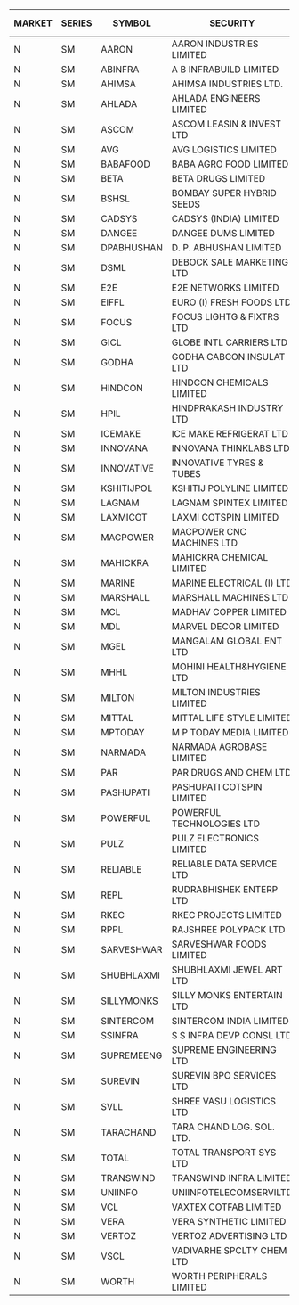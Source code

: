 


| MARKET | SERIES | SYMBOL | SECURITY | PREV CL PR | OPEN PRICE | HIGH PRICE | LOW PRICE | CLOSE PRICE | NET TRDVAL | NET TRDQTY | CORP IND | HI 52 WK | LO 52 WK |
| ----- | ----- | ----- | ----- | ----- | ----- | ----- | ----- | ----- | ----- | ----- | ----- | ----- | ----- |
| N | SM | AARON | AARON INDUSTRIES LIMITED | 42.10 | 41.00 | 41.00 | 41.00 | 41.00 | 135300.00 | 3300 |  | 53.50 | 39.00 |
| N | SM | ABINFRA | A B INFRABUILD LIMITED | 10.50 | 10.00 | 10.00 | 10.00 | 10.00 | 40000.00 | 4000 |  | 26.70 | 9.60 |
| N | SM | AHIMSA | AHIMSA INDUSTRIES LTD. | 25.00 | 25.00 | 25.00 | 25.00 | 25.00 | 600000.00 | 24000 |  | 31.80 | 25.00 |
| N | SM | AHLADA | AHLADA ENGINEERS LIMITED | 43.70 | 43.85 | 43.85 | 42.00 | 42.00 | 85850.00 | 2000 |  | 93.20 | 36.30 |
| N | SM | ASCOM | ASCOM LEASIN & INVEST LTD | 34.75 | 34.65 | 34.75 | 34.65 | 34.75 | 555600.00 | 16000 |  | 34.75 | 30.00 |
| N | SM | AVG | AVG LOGISTICS LIMITED | 36.00 | 38.00 | 38.00 | 32.40 | 32.40 | 907680.00 | 25200 |  | 108.00 | 32.40 |
| N | SM | BABAFOOD | BABA AGRO FOOD LIMITED | 66.00 | 70.00 | 70.00 | 70.00 | 70.00 | 420000.00 | 6000 |  | 70.00 | 51.40 |
| N | SM | BETA | BETA DRUGS LIMITED | 51.95 | 45.90 | 45.90 | 42.35 | 44.95 | 212960.00 | 4800 |  | 124.00 | 42.35 |
| N | SM | BSHSL | BOMBAY SUPER HYBRID SEEDS | 110.00 | 104.15 | 104.15 | 104.15 | 104.15 | 124980.00 | 1200 |  | 136.00 | 98.20 |
| N | SM | CADSYS | CADSYS (INDIA) LIMITED | 17.00 | 16.15 | 17.85 | 16.15 | 17.85 | 171700.00 | 10000 |  | 63.45 | 15.50 |
| N | SM | DANGEE | DANGEE DUMS LIMITED | 115.55 | 115.00 | 115.00 | 115.00 | 115.00 | 92000.00 | 800 |  | 210.20 | 112.55 |
| N | SM | DPABHUSHAN | D. P. ABHUSHAN LIMITED | 57.75 | 54.00 | 54.00 | 52.00 | 52.05 | 632400.00 | 12000 |  | 74.25 | 37.50 |
| N | SM | DSML | DEBOCK SALE MARKETING LTD | 5.65 | 5.40 | 5.40 | 5.40 | 5.40 | 32400.00 | 6000 |  | 11.40 | 3.55 |
| N | SM | E2E | E2E NETWORKS LIMITED | 13.60 | 13.50 | 13.60 | 13.50 | 13.60 | 299000.00 | 22000 |  | 52.00 | 13.50 |
| N | SM | EIFFL | EURO (I) FRESH FOODS LTD | 81.05 | 80.00 | 81.00 | 79.25 | 79.70 | 639720.00 | 8000 |  | 131.00 | 78.00 |
| N | SM | FOCUS | FOCUS LIGHTG & FIXTRS LTD | 24.95 | 24.95 | 24.95 | 23.75 | 23.75 | 146100.00 | 6000 |  | 173.60 | 23.75 |
| N | SM | GICL | GLOBE INTL CARRIERS LTD | 22.05 | 21.50 | 21.50 | 21.50 | 21.50 | 774000.00 | 36000 |  | 24.90 | 14.20 |
| N | SM | GODHA | GODHA CABCON INSULAT LTD | 17.75 | 18.60 | 18.60 | 18.60 | 18.60 | 74400.00 | 4000 |  | 28.00 | 10.95 |
| N | SM | HINDCON | HINDCON CHEMICALS LIMITED | 9.05 | 10.05 | 10.15 | 10.05 | 10.05 | 362200.00 | 36000 |  | 25.50 | 9.05 |
| N | SM | HPIL | HINDPRAKASH INDUSTRY LTD | 41.00 | 40.90 | 40.90 | 40.90 | 40.90 | 490800.00 | 12000 |  | 41.50 | 40.90 |
| N | SM | ICEMAKE | ICE MAKE REFRIGERAT LTD | 28.40 | 28.65 | 30.00 | 25.65 | 26.00 | 606400.00 | 22000 |  | 89.75 | 25.65 |
| N | SM | INNOVANA | INNOVANA THINKLABS LTD. | 86.95 | 82.65 | 82.65 | 82.65 | 82.65 | 165300.00 | 2000 |  | 416.00 | 82.65 |
| N | SM | INNOVATIVE | INNOVATIVE TYRES & TUBES | 6.00 | 5.50 | 6.00 | 5.50 | 5.50 | 51000.00 | 9000 |  | 25.95 | 5.40 |
| N | SM | KSHITIJPOL | KSHITIJ POLYLINE LIMITED | 25.80 | 21.50 | 28.00 | 21.50 | 28.00 | 198000.00 | 8000 |  | 37.50 | 19.20 |
| N | SM | LAGNAM | LAGNAM SPINTEX LIMITED | 7.70 | 7.40 | 7.40 | 7.40 | 7.40 | 22200.00 | 3000 |  | 16.00 | 7.40 |
| N | SM | LAXMICOT | LAXMI COTSPIN LIMITED | 7.25 | 7.50 | 7.50 | 7.50 | 7.50 | 45000.00 | 6000 |  | 14.80 | 5.80 |
| N | SM | MACPOWER | MACPOWER CNC MACHINES LTD | 38.50 | 36.60 | 36.60 | 36.60 | 36.60 | 36600.00 | 1000 |  | 164.20 | 36.60 |
| N | SM | MAHICKRA | MAHICKRA CHEMICAL LIMITED | 79.65 | 73.20 | 73.20 | 70.25 | 70.25 | 644100.00 | 9000 |  | 93.50 | 41.60 |
| N | SM | MARINE | MARINE ELECTRICAL (I) LTD | 91.00 | 88.50 | 89.00 | 88.00 | 88.70 | 15385500.00 | 174000 |  | 123.00 | 78.00 |
| N | SM | MARSHALL | MARSHALL MACHINES LTD | 9.50 | 9.50 | 9.50 | 9.50 | 9.50 | 28500.00 | 3000 |  | 29.00 | 9.10 |
| N | SM | MCL | MADHAV COPPER LIMITED | 74.00 | 69.10 | 69.95 | 59.20 | 60.75 | 2768820.00 | 44400 |  | 348.00 | 59.20 |
| N | SM | MDL | MARVEL DECOR LIMITED | 25.00 | 23.75 | 23.75 | 23.75 | 23.75 | 47500.00 | 2000 |  | 36.10 | 13.90 |
| N | SM | MGEL | MANGALAM GLOBAL ENT LTD | 54.00 | 53.75 | 53.75 | 53.75 | 53.75 | 107500.00 | 2000 |  | 58.30 | 51.05 |
| N | SM | MHHL | MOHINI HEALTH&HYGIENE LTD | 12.50 | 11.90 | 11.90 | 11.90 | 11.90 | 107100.00 | 9000 |  | 35.90 | 11.90 |
| N | SM | MILTON | MILTON INDUSTRIES LIMITED | 8.95 | 8.55 | 8.55 | 8.55 | 8.55 | 37620.00 | 4400 |  | 15.25 | 8.55 |
| N | SM | MITTAL | MITTAL LIFE STYLE LIMITED | 94.90 | 90.20 | 90.20 | 90.20 | 90.20 | 112750.00 | 1250 |  | 167.00 | 76.35 |
| N | SM | MPTODAY | M P TODAY MEDIA LIMITED | 16.30 | 15.50 | 15.50 | 15.50 | 15.50 | 62000.00 | 4000 |  | 42.90 | 15.50 |
| N | SM | NARMADA | NARMADA AGROBASE LIMITED | 13.00 | 12.35 | 12.35 | 12.35 | 12.35 | 88920.00 | 7200 |  | 28.70 | 12.35 |
| N | SM | PAR | PAR DRUGS AND CHEM LTD | 36.00 | 33.40 | 33.40 | 30.40 | 30.90 | 968000.00 | 30000 |  | 56.00 | 30.40 |
| N | SM | PASHUPATI | PASHUPATI COTSPIN LIMITED | 47.40 | 54.50 | 54.50 | 40.00 | 41.00 | 1084000.00 | 24000 |  | 75.00 | 40.00 |
| N | SM | POWERFUL | POWERFUL TECHNOLOGIES LTD | 7.35 | 7.70 | 7.70 | 7.70 | 7.70 | 415800.00 | 54000 |  | 18.25 | 3.45 |
| N | SM | PULZ | PULZ ELECTRONICS LIMITED | 14.00 | 11.20 | 11.20 | 11.20 | 11.20 | 89600.00 | 8000 |  | 46.50 | 11.20 |
| N | SM | RELIABLE | RELIABLE DATA SERVICE LTD | 31.40 | 29.85 | 29.85 | 29.85 | 29.85 | 71640.00 | 2400 |  | 55.00 | 23.80 |
| N | SM | REPL | RUDRABHISHEK ENTERP LTD | 30.50 | 30.00 | 30.00 | 30.00 | 30.00 | 270000.00 | 9000 |  | 42.20 | 20.60 |
| N | SM | RKEC | RKEC PROJECTS LIMITED | 32.70 | 26.25 | 32.95 | 26.20 | 26.20 | 1201550.00 | 45000 |  | 68.00 | 26.20 |
| N | SM | RPPL | RAJSHREE POLYPACK LTD | 73.05 | 71.00 | 71.00 | 67.00 | 67.00 | 138000.00 | 2000 |  | 118.00 | 67.00 |
| N | SM | SARVESHWAR | SARVESHWAR FOODS LIMITED | 10.20 | 9.80 | 9.80 | 9.70 | 9.70 | 46720.00 | 4800 |  | 43.85 | 9.70 |
| N | SM | SHUBHLAXMI | SHUBHLAXMI JEWEL ART LTD | 26.50 | 23.85 | 25.00 | 23.85 | 25.00 | 386350.00 | 16000 |  | 209.50 | 23.85 |
| N | SM | SILLYMONKS | SILLY MONKS ENTERTAIN LTD | 25.50 | 22.95 | 22.95 | 22.95 | 22.95 | 181764.00 | 7920 |  | 89.95 | 22.00 |
| N | SM | SINTERCOM | SINTERCOM INDIA LIMITED | 50.05 | 49.35 | 49.35 | 49.35 | 49.35 | 98700.00 | 2000 |  | 81.00 | 49.35 |
| N | SM | SSINFRA | S S INFRA DEVP CONSL LTD | 10.75 | 10.25 | 10.25 | 10.25 | 10.25 | 61500.00 | 6000 |  | 17.20 | 8.80 |
| N | SM | SUPREMEENG | SUPREME ENGINEERING LTD | 14.80 | 13.35 | 13.35 | 13.35 | 13.35 | 373800.00 | 28000 |  | 42.00 | 13.35 |
| N | SM | SUREVIN | SUREVIN BPO SERVICES LTD | 56.00 | 58.80 | 58.80 | 58.80 | 58.80 | 58800.00 | 1000 |  | 111.00 | 56.00 |
| N | SM | SVLL | SHREE VASU LOGISTICS LTD | 76.00 | 70.00 | 70.00 | 70.00 | 70.00 | 70000.00 | 1000 |  | 130.00 | 70.00 |
| N | SM | TARACHAND | TARA CHAND LOG. SOL. LTD. | 26.50 | 26.35 | 26.35 | 26.35 | 26.35 | 52700.00 | 2000 |  | 43.75 | 23.00 |
| N | SM | TOTAL | TOTAL TRANSPORT SYS LTD | 22.75 | 21.65 | 21.65 | 21.65 | 21.65 | 1104150.00 | 51000 |  | 48.95 | 21.65 |
| N | SM | TRANSWIND | TRANSWIND INFRA LIMITED | 2.90 | 3.00 | 3.00 | 3.00 | 3.00 | 12000.00 | 4000 |  | 10.35 | 2.85 |
| N | SM | UNIINFO | UNIINFOTELECOMSERVILTD | 15.25 | 14.70 | 14.70 | 13.30 | 13.45 | 245300.00 | 18000 |  | 44.80 | 13.30 |
| N | SM | VCL | VAXTEX COTFAB LIMITED | 16.50 | 17.25 | 17.25 | 17.20 | 17.20 | 206700.00 | 12000 |  | 25.50 | 15.20 |
| N | SM | VERA | VERA SYNTHETIC LIMITED | 92.80 | 85.80 | 85.80 | 85.80 | 85.80 | 128700.00 | 1500 |  | 150.00 | 70.60 |
| N | SM | VERTOZ | VERTOZ ADVERTISING LTD | 53.00 | 50.35 | 50.35 | 47.75 | 47.75 | 356280.00 | 7200 |  | 211.00 | 47.75 |
| N | SM | VSCL | VADIVARHE SPCLTY CHEM LTD | 7.75 | 7.40 | 7.40 | 7.40 | 7.40 | 222000.00 | 30000 |  | 38.90 | 7.40 |
| N | SM | WORTH | WORTH PERIPHERALS LIMITED | 41.50 | 40.00 | 41.00 | 37.90 | 41.00 | 236100.00 | 6000 |  | 72.95 | 33.80 |




